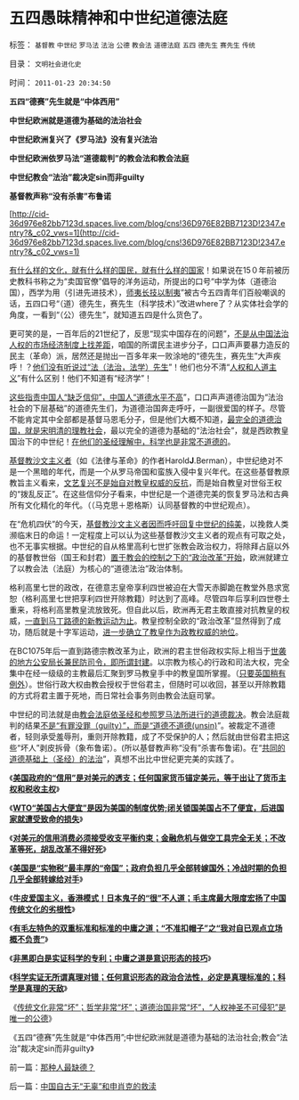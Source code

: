 # 五四愚昧精神和中世纪道德法庭

标签： `基督教` `中世纪` `罗马法` `法治` `公德` `教会法` `道德法庭` `五四` `德先生` `赛先生` `传统` 

目录： `文明社会进化史`

时间： `2011-01-23 20:34:50`

**五四“德赛”先生就是“中体西用”**

**中世纪欧洲就是道德为基础的法治社会**

**中世纪欧洲复兴了《罗马法》没有复兴法治**

**中世纪欧洲依罗马法“道德裁判”的教会法和教会法庭**

**中世纪教会“法治”裁决定sin而非guilty**

**基督教声称“没有杀害”布鲁诺**

[http://cid-36d976e82bb7123d.spaces.live.com/blog/cns!36D976E82BB7123D!2347.entry?&_c02_vws=1](http://cid-36d976e82bb7123d.spaces.live.com/blog/cns!36D976E82BB7123D!2347.entry?&_c02_vws=1)

[有什么样的文化，就有什么样的国民，就有什么样的国家](../../../2010/3/3/《大义觉迷录》监督舆论.md)！如果说在15０年前被历史教科书称之为“卖国官僚”倡导的洋务运动，所提出的口号“中学为体（道德治国），西学为用（引进先进技术），[师夷长技以制夷](../../../2011/1/9/“好战而不能战”的“傻逼霸权主义”.md)”被古今五四青年们百般嘲讽的话，五四口号“（道）德先生，赛先生（科学技术）”改进where了？从实体社会学的角度，一看到“（公）德先生”，就知道五四是什么货色了。

更可笑的是，一百年后的21世纪了，反思“现实中国存在的问题”，[不是从中国法治人权的市场经济制度上找差距](../../../2010/12/5/传统文化憎恨民主法治；“最不坏”的中庸之道.md)，咱国的所谓民主进步分子，口口声声要暴力造反的民主（革命）派，居然还是抛出一百多年来一败涂地的“德先生，赛先生”大声疾呼！？[他们没有听说过“法（法治，法学）先生](../../../2010/10/26/冲突“法（ius）”的法律(lex)一律无效.md)”！他们也分不清“[人权和人道主义](../../../2010/9/21/“民主斗士”大部分是民粹斗士.md)”有什么区别！他们不知道有“经济学”！

[这些指责中国人“缺乏信仰”，中国人“道德水平不高](http://cid-36d976e82bb7123d.spaces.live.com/blog/cns!36D976E82BB7123D!1674.entry)”，口口声声道德治国为“法治社会的下层基础”的道德先生们，为道德治国奔走呼吁，一副很爱国的样子。尽管不能肯定其中全部都是基督马恩毛分子，但是他们大概不知道，[最完全的道德治国，就是宋明清的理教社会](../../../2009/3/22/宋明清在国学儒教绝对道德观维系下的必然败亡.md)，最以完全的道德为基础的“法治社会”，就是西欧教皇国治下的中世纪！[在他们的圣经理解中，科学也是非常不道德的](../../../2010/12/23/为什么基督教仇恨进化论？.md)。

[基督教沙文主义者](../../../2010/10/28/法西斯和基督教沙文主义.md)（如《法律与革命》的作者Harold**J**.Berman），中世纪绝对不是一个黑暗的年代，而是一个从罗马帝国和蛮族入侵中复兴年代。在这些基督教原教旨主义看来，[文艺复兴不是始自对教皇权威的反抗](../../../2010/5/6/基督教推迟了欧美人权解放私有制达一千年！.md)，而是始自教皇对世俗王权的“拨乱反正”。在这些信仰分子看来，中世纪是一个道德完美的恢复罗马法和古典所有文化精化的年代。（（马克思＋恩格斯）认同基督教的中世纪观点）。

在“危机四伏”的今天，[基督教沙文主义者因而呼吁回复中世纪的纯美](../../../2010/11/20/基督教中世纪是信仰的泛滥，社会的退步.md)，以挽救人类濒临末日的命运！一定程度上可以认为这些基督教沙文主义者的观点有可取之处，也不无事实根据。中世纪的自从格里高利七世扩张教会政治权力，将除拜占庭以外的基督教世俗（国王和封君）[置于教会的控制之下的“政治改革”开始](../../../2010/12/10/教皇和黑手党；为什么意大利不能再形成强大的政治核心？.md)，欧洲就建立了以教会法（法庭）为核心的“道德法治”政治体制。

格利高里七世的政改，在德意志皇帝享利四世被迫在大雪天赤脚跪在教堂外恳求宽恕（格利高里七世把享利四世开除教籍）时达到了高峰。尽管四年后享利四世卷土重来，将格利高里教皇流放致死。但自此以后，欧洲再无君主敢直接对抗教皇的权威，[一直到马丁路德的新教运动为止](../../../2010/12/27/路德新教是与马克思主义完全相反.md)。教皇控制全欧的“政治改革”显然得到了成功，随后就是十字军运动，[进一步确立了教皇作为政教权威的地位](../../../2010/11/13/统一的信仰必定出现异端;鲜血凝成普世价值观！.md)。

在BC1075年后一直到路德宗教改革为止，欧洲的君主世俗政权实际上相当于[世袭的地方公安局长兼民防司令，即所谓封建](../../../2010/11/24/空降比采邑制伤害大；地方主义的积极性；.md)。以宗教为核心的行政和司法大权，完全集中在经一级级的主教最后汇聚到罗马教皇手中的教皇国所掌握。（[只要英国稍有例外](http://blog.sina.com.cn/s/blog_5563a64d0100cwlk.html)）。世俗行政大权由教会授权于世俗君主，但随时可以收回，甚至以开除教籍的方式将君主置于死地，而日常社会事务则由教会法庭司掌。

中世纪的司法就是由[教会法庭依圣经和参照罗马法所进行的道德裁决](../../../2010/11/13/基督教宣布了罗马法治和《罗马法》的灭亡.md)。教会法庭裁判的结果[不是“有罪没罪（guilty）”，而是“道德不道德(unsin)](../../../2010/6/27/道德自省即为善，道德律人必为恶,道德标榜则为邪.md)”。被裁定不道德者，轻则承受羞辱刑，重则开除教籍，成了不受保护的人；然后就由世俗君主把这些“坏人”剥皮拆骨（象布鲁诺）。(所以基督教声称“没有”杀害布鲁诺)。在“[共同的道德基础上（圣经）的法治](../../../2007/9/30/民主就是与民约法；法律并不是道德的上层建筑.md)”，真想不出比中世纪更完美的实践了。

《[**美国政府的“信用”是对美元的透支；任何国家货币锚定美元，等于出让了货币主权和税收主权**](../../../2011/1/20/汇率本质上是制度优劣，拒绝市场经济只能低汇率.md)》

《[**WTO“美国占大便宜”是因为美国的制度优势;闭关锁国美国占不了便宜，后进国家就遭受致命的损失**](../../../2011/1/20/富美国买生活品，穷中国买奢侈品.md)》

《[**对美元的信用消费必须接受收支平衡约束；金融危机与做空工具完全无关；不改革等死，胡乱改革不得好死**](../../../2011/1/21/美元滥发，透支和屯积的被约束.md)》

《[**美国是“实物税”最丰厚的“帝国”；政府负担几乎全部转嫁国外；冷战时期的负担几乎全部转嫁给对手**](../../../2011/1/21/美国是有史以来最有油水的“帝国”.md)》

《[**牛皮爱国主义，香港模式！日本鬼子的“很”不人道；毛主席最大限度宏扬了中国传统文化的劣根性**](../../../2011/1/21/香港模式和日本鬼子“人肉开采”.md)》

《[**有毛左特色的双重标准和标准的中庸之道；“不准扣帽子”之“我对自已观点立场概不负责”**](../../../2011/1/22/传统知识分子对自已观点概不负责.md)》

《[**非黑即白是实证科学的专利；中庸之道是意识形态的技巧**](../../../2011/1/22/非黑即白的科学和中庸的意识形态.md)》

《[**科学实证无所谓真理对错；任何意识形态的政治合法性，必定是真理标准的；科学是真理的天敌**](../../../2011/1/22/科学是真理的天敌,实证无所谓真理.md)》

《[传统文化非常“坏”；哲学非常“坏”；道德治国非常“坏”，“人权神圣不可侵犯”是唯一的公德](../../../2011/1/23/那种人最缺德？.md)》

《五四“德赛”先生就是“中体西用”;中世纪欧洲就是道德为基础的法治社会;教会“法治”裁决定sin而非guilty》



前一篇：[那种人最缺德？](../../../2011/1/23/那种人最缺德？.md)

后一篇：[中国自古无“无辜”和申肖克的救渎](../../../2011/1/23/中国自古无“无辜”和申肖克的救渎.md)